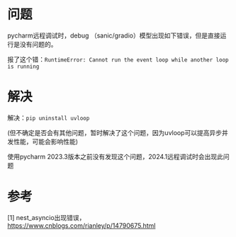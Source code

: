 # 问题

pycharm远程调试时，debug （sanic/gradio）模型出现如下错误，但是直接运行是没有问题的。

报了这个错：`RuntimeError: Cannot run the event loop while another loop is running`

# 解决

解决：`pip uninstall uvloop`

(但不确定是否会有其他问题，暂时解决了这个问题，因为uvloop可以提高异步并发性能，可能会影响性能)

使用pycharm 2023.3版本之前没有发现这个问题，2024.1远程调试时会出现此问题

# 参考

[1] nest_asyncio出现错误，https://www.cnblogs.com/rianley/p/14790675.html